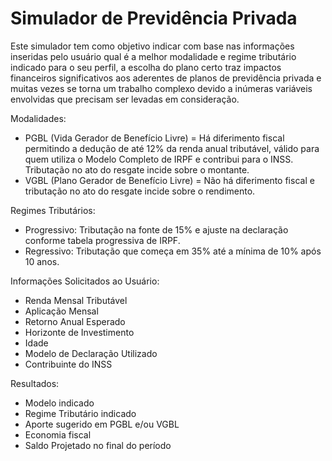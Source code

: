 # Simulador de Previdência Privada

Este simulador tem como objetivo indicar com base nas informações inseridas pelo usuário qual é a melhor modalidade e regime tributário indicado para o seu perfil, a escolha do plano certo traz impactos financeiros significativos aos aderentes de planos de previdência privada e muitas vezes se torna um trabalho complexo devido a inúmeras variáveis envolvidas que precisam ser levadas em consideração. 

Modalidades:

- PGBL (Vida Gerador de Benefício Livre) = Há diferimento fiscal permitindo a dedução de até 12% da renda anual tributável, válido para quem utiliza o Modelo Completo de IRPF e contribui para o INSS. Tributação no ato do resgate incide sobre o montante.   
- VGBL (Plano Gerador de Benefício Livre) = Não há diferimento fiscal e tributação no ato do resgate incide sobre o rendimento. 

Regimes Tributários: 

- Progressivo: Tributação na fonte de 15% e ajuste na declaração conforme tabela progressiva de IRPF.
- Regressivo: Tributação que começa em 35% até a mínima de 10% após 10 anos.  

Informações Solicitados ao Usuário: 

- Renda Mensal Tributável
- Aplicação Mensal
- Retorno Anual Esperado
- Horizonte de Investimento
- Idade
- Modelo de Declaração Utilizado
- Contribuinte do INSS

Resultados: 

- Modelo indicado
- Regime Tributário indicado
- Aporte sugerido em PGBL e/ou VGBL 
- Economia fiscal
- Saldo Projetado no final do período
